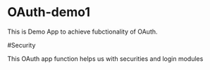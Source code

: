 # OAuth-demo1

This is Demo App to achieve fubctionality of OAuth.

#Security

This OAuth app function helps us with securities and login modules 
